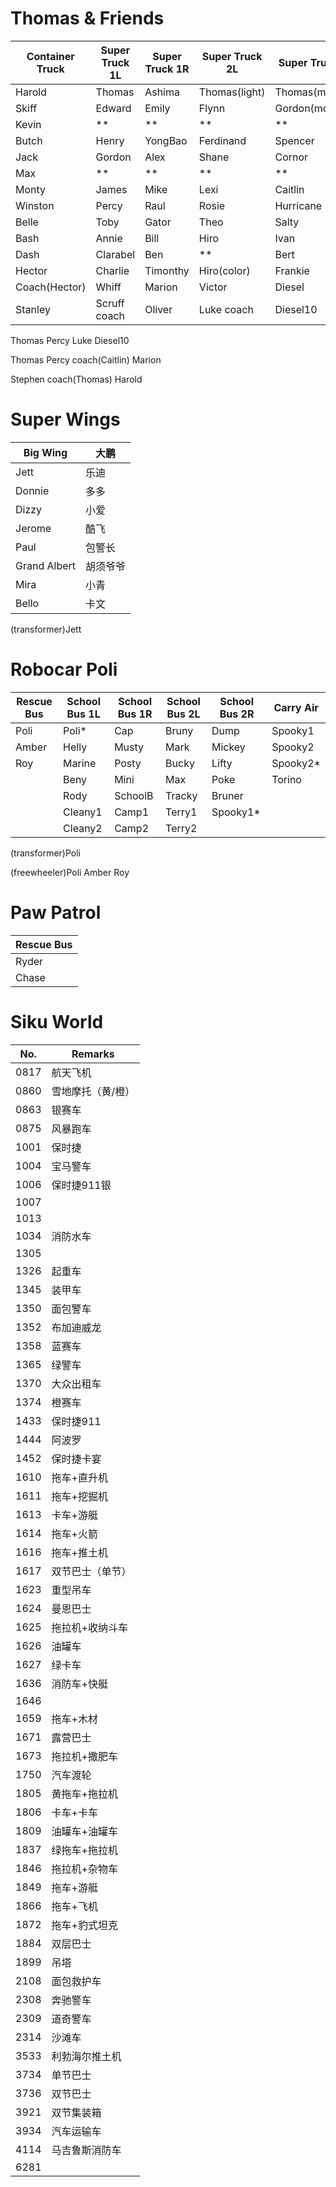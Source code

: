 # Thomas & Friends

| Container Truck | Super Truck 1L  | Super Truck 1R  | Super Truck 2L  | Super Truck 2R
| --------------- | --------------- | --------------- | --------------- | ---------------
| Harold          | Thomas          | Ashima          | Thomas(light)   | Thomas(modern)
| Skiff           | Edward          | Emily           | Flynn           | Gordon(modern)
| Kevin           | **              | **              | **              | **
| Butch           | Henry           | YongBao         | Ferdinand       | Spencer
| Jack            | Gordon          | Alex            | Shane           | Cornor
| Max             | **              | **              | **              | **
| Monty           | James           | Mike            | Lexi            | Caitlin
| Winston         | Percy           | Raul            | Rosie           | Hurricane
| Belle           | Toby            | Gator           | Theo            | Salty
| Bash            | Annie           | Bill            | Hiro            | Ivan
| Dash            | Clarabel        | Ben             | **              | Bert
| Hector          | Charlie         | Timonthy        | Hiro(color)     | Frankie
| Coach(Hector)   | Whiff           | Marion          | Victor          | Diesel
| Stanley         | Scruff coach    | Oliver          | Luke coach      | Diesel10

Thomas Percy Luke Diesel10

Thomas Percy coach(Caitlin) Marion

Stephen coach(Thomas) Harold


# Super Wings

| Big Wing        | 大鹏
| --------------- | --------------- 
| Jett            | 乐迪
| Donnie          | 多多
| Dizzy           | 小爱
| Jerome          | 酷飞
| Paul            | 包警长
| Grand Albert    | 胡须爷爷
| Mira            | 小青
| Bello           | 卡文

(transformer)Jett


# Robocar Poli

| Rescue Bus      | School Bus 1L   | School Bus 1R   | School Bus 2L   | School Bus 2R   | Carry Air
| --------------- | --------------- | --------------- | --------------- | --------------- | ---------------
| Poli            | Poli*           | Cap             | Bruny           | Dump            | Spooky1
| Amber           | Helly           | Musty           | Mark            | Mickey          | Spooky2
| Roy             | Marine          | Posty           | Bucky           | Lifty           | Spooky2*
|                 | Beny            | Mini            | Max             | Poke            | Torino
|                 | Rody            | SchoolB         | Tracky          | Bruner          |
|                 | Cleany1         | Camp1           | Terry1          | Spooky1*        |
|                 | Cleany2         | Camp2           | Terry2          |                 |

(transformer)Poli

(freewheeler)Poli Amber Roy


# Paw Patrol

| Rescue Bus      |
| --------------- |
| Ryder
| Chase


# Siku World

| No.  | Remarks
| ---- | ----
| 0817 | 航天飞机
| 0860 | 雪地摩托（黄/橙）
| 0863 | 银赛车
| 0875 | 风暴跑车
| 1001 | 保时捷
| 1004 | 宝马警车
| 1006 | 保时捷911银
| 1007 |
| 1013 | 
| 1034 | 消防水车
| 1305 |
| 1326 | 起重车
| 1345 | 装甲车
| 1350 | 面包警车
| 1352 | 布加迪威龙
| 1358 | 蓝赛车
| 1365 | 绿警车
| 1370 | 大众出租车
| 1374 | 橙赛车
| 1433 | 保时捷911
| 1444 | 阿波罗
| 1452 | 保时捷卡宴
| 1610 | 拖车+直升机
| 1611 | 拖车+挖掘机
| 1613 | 卡车+游艇
| 1614 | 拖车+火箭
| 1616 | 拖车+推土机
| 1617 | 双节巴士（单节）
| 1623 | 重型吊车
| 1624 | 曼恩巴士
| 1625 | 拖拉机+收纳斗车
| 1626 | 油罐车
| 1627 | 绿卡车
| 1636 | 消防车+快艇
| 1646 |
| 1659 | 拖车+木材
| 1671 | 露营巴士
| 1673 | 拖拉机+撒肥车
| 1750 | 汽车渡轮
| 1805 | 黄拖车+拖拉机
| 1806 | 卡车+卡车
| 1809 | 油罐车+油罐车
| 1837 | 绿拖车+拖拉机
| 1846 | 拖拉机+杂物车
| 1849 | 拖车+游艇
| 1866 | 拖车+飞机
| 1872 | 拖车+豹式坦克
| 1884 | 双层巴士
| 1899 | 吊塔
| 2108 | 面包救护车
| 2308 | 奔驰警车
| 2309 | 道奇警车
| 2314 | 沙滩车
| 3533 | 利勃海尔推土机
| 3734 | 单节巴士
| 3736 | 双节巴士
| 3921 | 双节集装箱
| 3934 | 汽车运输车
| 4114 | 马吉鲁斯消防车
| 6281 |
